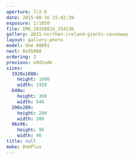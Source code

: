 ```yaml
---
aperture: f/2.0
date: 2015-08-16 15:42:39
exposure: 1/1050
file: IMG_20150816_154236
gallery: 2015-northen-ireland-giants-causeway
layout: gallery-photo
model: One A0001
next: 0a3b080
ordering: 2
previous: e9d1ade
sizes:
  1920x1080:
    height: 1080
    width: 1920
  640w:
    height: 360
    width: 640
  200x200:
    height: 200
    width: 200
  96x96:
    height: 96
    width: 96
title: null
make: OnePlus
---
```


